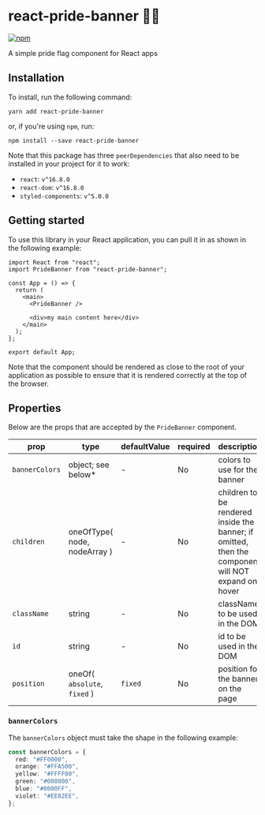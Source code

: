 # react-pride-banner 🏳️‍🌈

[![npm](https://img.shields.io/npm/v/react-pride-banner)](https://www.npmjs.com/package/react-pride-banner)

A simple pride flag component for React apps

## Installation

To install, run the following command:

```
yarn add react-pride-banner
```

or, if you're using `npm`, run:

```
npm install --save react-pride-banner
```

Note that this package has three `peerDependencies` that also need to be installed in your project for it to work:

- `react`: `v^16.8.0`
- `react-dom`: `v^16.8.0`
- `styled-components`: `v^5.0.0`

## Getting started

To use this library in your React application, you can pull it in as shown in the following example:

```tsx
import React from "react";
import PrideBanner from "react-pride-banner";

const App = () => {
  return (
    <main>
      <PrideBanner />

      <div>my main content here</div>
    </main>
  );
};

export default App;
```

Note that the component should be rendered as close to the root of your application as possible to ensure that it is rendered correctly at the top of the browser.

## Properties

Below are the props that are accepted by the `PrideBanner` component.

| prop           | type                         | defaultValue | required | description                                                                                        |
| -------------- | ---------------------------- | ------------ | -------- | -------------------------------------------------------------------------------------------------- |
| `bannerColors` | object; see below\*          | -            | No       | colors to use for the banner                                                                       |
| `children`     | oneOfType( node, nodeArray ) | -            | No       | children to be rendered inside the banner; if omitted, then the component will NOT expand on hover |
| `className`    | string                       | -            | No       | className to be used in the DOM                                                                    |
| `id`           | string                       | -            | No       | id to be used in the DOM                                                                           |
| `position`     | oneOf( `absolute`, `fixed` ) | `fixed`      | No       | position for the banner on the page                                                                |

### `bannerColors`

The `bannerColors` object must take the shape in the following example:

```ts
const bannerColors = {
  red: "#FF0000",
  orange: "#FFA500",
  yellow: "#FFFF00",
  green: "#008000",
  blue: "#0000FF",
  violet: "#EE82EE",
};
```
